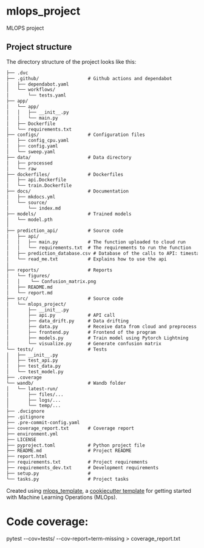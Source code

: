 # mlops_project

MLOPS project 

## Project structure

The directory structure of the project looks like this:
```txt
├── .dvc
├── .github/                  # Github actions and dependabot
│   ├── dependabot.yaml
│   └── workflows/
│       └── tests.yaml
├── app/
│   └── app/
│   │   ├── __init__.py
│   │   └── main.py
│   ├── Dockerfile
│   └── requirements.txt
├── configs/                  # Configuration files
│   ├── config_cpu.yaml
│   ├── config.yaml
│   └── sweep.yaml
├── data/                     # Data directory
│   ├── processed
│   └── raw
├── dockerfiles/              # Dockerfiles
│   ├── api.Dockerfile
│   └── train.Dockerfile
├── docs/                     # Documentation
│   ├── mkdocs.yml
│   └── source/
│       └── index.md
├── models/                   # Trained models
│   └── model.pth
│
├── prediction_api/           # Source code
│   ├── api/
│   │   ├── main.py           # The function uploaded to cloud run
│   │   └── requirements.txt  # The requirements to run the function
│   ├── prediction_database.csv # Database of the calls to API: timestamp, location, text and prediction
│   └── read_me.txt           # Explains how to use the api
│
├── reports/                  # Reports
│   └── figures/
│   │    └── Confusion_matrix.png
│   ├── README.md
│   └── report.md
├── src/                      # Source code
│   └── mlops_project/
│       ├── __init__.py
│       ├── api.py            # API call
│       ├── data_drift.py     # Data drifting
│       ├── data.py           # Receive data from cloud and preprocess
│       ├── frontend.py       # Frontend of the program
│       ├── models.py         # Train model using Pytorch Lightning
│       └── visualize.py      # Generate confusion matrix
└── tests/                    # Tests
│   ├── __init__.py
│   ├── test_api.py
│   ├── test_data.py
│   └── test_model.py
├── .coverage
└── wandb/                    # Wandb folder
│   └── latest-run/
│       ├── files/...
│       ├── logs/...
│       └── temp/...
├── .dvcignore
├── .gitignore
├── .pre-commit-config.yaml
├── coverage_report.txt       # Coverage report
├── environment.yml
├── LICENSE
├── pyproject.toml            # Python project file
├── README.md                 # Project README
├── report.html
├── requirements.txt          # Project requirements
├── requirements_dev.txt      # Development requirements
├── setup.py                  # 
└── tasks.py                  # Project tasks
```


Created using [mlops_template](https://github.com/SkafteNicki/mlops_template),
a [cookiecutter template](https://github.com/cookiecutter/cookiecutter) for getting
started with Machine Learning Operations (MLOps).

# Code coverage:
pytest --cov=tests/ --cov-report=term-missing > coverage_report.txt